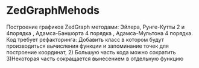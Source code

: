 # ZedGraphMehods
Построение графиков ZedGraph методами:
Эйлера, 
Рунге-Кутты 2 и 4порядка ,
Адамса-Баншорта 4 порядка , 
Адамса-Мультона 4 порядка.
Код требует рефакторинга: 
Добавить класс в котором будут производиться вычисления функции и запоминание точек для построение координат, 
2) Большую часть кода можно сократить 
3)Некоторая часть сокращается вынесением в отдельную функцию
